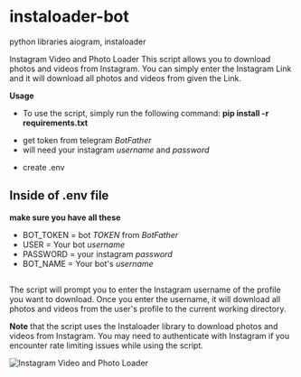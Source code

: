 # instaloader-bot
python libraries aiogram, instaloader

Instagram Video and Photo Loader
This script allows you to download photos and videos from Instagram. You can simply enter the Instagram Link and it will download all photos and videos from given the Link.


**Usage**
* To use the script, simply run the following command:
  **pip install -r requirements.txt**

- get token from telegram _BotFather_
- will need your instagram _username_ and _password_
* create .env

## Inside of .env file
**make sure you have all these**
- BOT_TOKEN = bot _TOKEN_ from _BotFather_
- USER = Your bot _username_
- PASSWORD = your instagram _password_
- BOT_NAME = Your bot's _username_

##
The script will prompt you to enter the Instagram username of the profile you want to download. Once you enter the username, it will download all photos and videos from the user's profile to the current working directory.

**Note** that the script uses the Instaloader library to download photos and videos from Instagram. You may need to authenticate with Instagram if you encounter rate limiting issues while using the script.


![Instagram Video and Photo Loader](https://r4.wallpaperflare.com/wallpaper/540/431/781/technology-instagram-social-media-hd-wallpaper-51bffb040a952dc377fa5caa3e1c7698.jpg)
